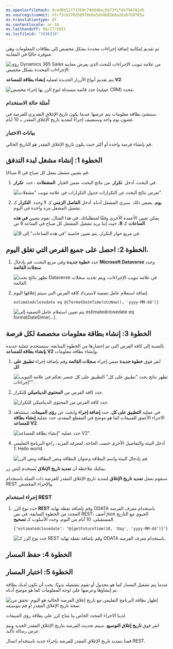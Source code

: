 ```yaml
---
ms.openlocfilehash: 9ced0b12771769c74ddd6ec5b73fcfeb794782d5
ms.sourcegitcommit: bfcf3cb276d50978eba5dd4b8268a26abfd9783a
ms.translationtype: HT
ms.contentlocale: ar-SA
ms.lasthandoff: 08/17/2021
ms.locfileid: "7436310"
---
```

تم تقديم إمكانية إضافة إجراءات محددة بشكل مخصص إلى بطاقات المعلومات وهي متوفرة حاليًا في المعاينة.

![رؤى Dynamics 365 Sales من علامة تبويب الإجراءات للبحث الذي يعرض معاينة الإجراءات المحددة بشكل مخصص.](../media/tutorial-5-1.png)

يتم تقديم أنواع الأزرار الجديدة لعملية **إنشاء بطاقة للمساعد V2**.

![حدد قائمة منسدلة لنوع الزر بها إجراء مخصص (عملية CRM) محدد.](../media/tutorial-5-2.png)

### <a name="examples-use-case"></a>أمثلة حالة الاستخدام

سننشئ بطاقة معلومات يتم عرضها عندما يكون تاريخ الإغلاق التقديري للفرصة في غضون يوم واحد وسنضيف إجراءً لتمديد تاريخ الإغلاق المقدر بـ 10 أيام.

### <a name="test-data"></a>بيانات الاختبار

قم بإنشاء فرصة واحدة أو أكثر حيث يكون تاريخ الإغلاق المقدر هو التاريخ الحالي.

## <a name="step1createa-triggertostarttheflow"></a>الخطوة 1: إنشاء مشغل لبدء التدفق 

قم بتعيين مشغل يعمل كل صباح في 8 صباحًا. 

1. في البحث، أدخل  **تكرار**. من نتائج البحث، ضمن الخيار  **المشغلات** ، حدد  **تكرار**.

    ![تعرض نتائج البحث عن التكرارات جدول التكرارات في علامة تبويب "مشغلات".](../media/tutorial-5-3.png)

2. ستري المشغل أدناه. أدخل **الفاصل الزمني** كـ  **1** وحدد  **التكرار** كـ‏‎  **يوم**. يضمن ذلك تشغيل المشغل مرة واحدة في اليوم. 

    يمكن تعيين الأعمدة الأخرى وفقًا لمتطلباتك. في هذا المثال، نقوم بتعيين **في هذه الساعات** كـ **8**، حيث إننا نريد تشغيل المشغل كل صباح في الساعة 8 ص. 

    ![في مربع حوار التكرار، يتم تعيين خاصية "في هذه الساعات" إلى 8.](../media/tutorial-5-4.png)

## <a name="step2get-all-opportunities-which-are-closing-today"></a>الخطوة 2: احصل على جميع الفرص التي تغلق اليوم.

1.  حدد **خطوة جديدة** وفي مربع البحث، قم بإدخال **Microsoft Dataverse** وحدد **سجلات القائمة**.

    ![تظهر نتائج بحث Dataverse في علامة تبويب الإجراءات، ويتم تحديد سجلات القائمة.](../media/tutorial-5-5.png)

2.  إضافة استعلام عامل تصفية لاسترداد كافة الفرص التي سيتم إغلاقها اليوم.

    ```estimatedclosedate eq @{formatDateTime(utcNow(), 'yyyy-MM-dd')}```

    ![يتم تعيين استعلام عامل التصفية إلى estimatedclosedate eq formatDateDime(...).](../media/tutorial-5-6.png)

## <a name="step3for-every-opportunity-create-custom-insight-card"></a>الخطوة 3: إنشاء بطاقة معلومات مخصصة لكل فرصة

بالنسبة إلى كافة الفرص التي تم إحضارها من الخطوة السابقة، سنستخدم عملية جديدة **بإنشاء بطاقة للمساعد V2** وإنشاء بطاقة معلومات.

1.  انقر فوق **خطوة جديدة** ضمن إجراء **سجلات القائمة** وقم بإضافة إجراء **تطبيق على كل**.

    ![تظهر نتائج بحث "تطبيق على كل" التطبيق على كل عنصر تحكم في علامة التبويب "إجراءات".](../media/tutorial-5-7.png)

2.  حدد كافة الفرص من **المحتوي الديناميكي** للتكرار.

    ![حدد كافة الفرص من المحتوي الديناميكي للتكرار.](../media/tutorial-5-8.png)

3.  في عملية **التطبيق على كل**، حدد **إضافة إجراء** وابحث عن **رؤى المبيعات.** ستشاهد الاجراء الأعمق للمبيعات كما هو موضح في المقطع المقدم، حدد عملية **إنشاء بطاقة للمساعد V2**.

    ![حدد عملية "إنشاء بطاقة للمساعد V2".](../media/tutorial-5-9.png)

4.  أدخل البيئة والتفاصيل الأخرى حسب الحاجة. لمعرفه المزيد، راجع البرنامج التعليمي 1: Hello world.

    ![قم بإدخال البيئة واسم البطاقة وعنوان البطاقة ونص البطاقة ونص الزر.](../media/tutorial-5-10.png)

يمكنك ملاحظة أن **تمديد تاريخ الإغلاق** يُستخدم كنص زر.

سنقوم بعمل **تمديد تاريخ الإغلاق** لتمديد تاريخ الإغلاق المقدر للفرصة ذات الصلة باستخدام REST والإجراء المخصص.

### <a name="action-using-rest"></a>إجراء استخدام REST

1.  حدد نوع الزر **REST** وقم بإضافة نقطة نهاية ODATA باستخدام معرف الفرصة المحدد من الخطوة السابقة. في نص REST، أضف json الحيوي مع التاريخ المستقبلي، 10 أيام من اليوم، وحدد الأسلوب كـ **تصحيح**.

    ```{"estimatedclosedate": "@{getFutureTime(10, 'Day', 'yyyy-MM-dd')}"}```

    ![حدد نوع الزر كـ REST وقم بإضافة نقطة نهاية ODATA باستخدام معرف الفرصة.](../media/tutorial-5-11.png)

## <a name="step-4-save-the-flow"></a>الخطوة 4: حفظ المسار

## <a name="step-5-test-the-flow"></a>الخطوة 5: اختبار المسار

عندما يتم تشغيل المسار كما هو مجدول أو تقوم بتشغيله يدويًا، يجب أن تكون لديك بطاقة تم إنشاؤها وعرضها على لوحة المعلومات كما هو موضح أدناه.

![إظهار بطاقة البرنامج التعليمي مع تاريخ إغلاق الفرصة الحالية هو اليوم. تحقق من صحة تاريخ الإغلاق المقدر أو قم بتوسيعه.](../media/tutorial-5-12.png)

لدينا الاجراء المحدد الخاص بنا متاح كزر على بطاقة رؤى المبيعات.

انقر فوق **تاريخ إغلاق التوسيع**. سيتم تحديث الفرصة بتاريخ الإغلاق المقدر الجديد ويتم عرض رسالة تأكيد.

قمنا بتمديد تاريخ الإغلاق المقدر للفرصة بإجراء جديد باستخدام اتصال REST.
